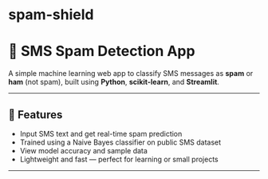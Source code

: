 # spam-shield
# 📩 SMS Spam Detection App

A simple machine learning web app to classify SMS messages as **spam** or **ham** (not spam), built using **Python**, **scikit-learn**, and **Streamlit**.

---

## 🚀 Features

- Input SMS text and get real-time spam prediction
- Trained using a Naive Bayes classifier on public SMS dataset
- View model accuracy and sample data
- Lightweight and fast — perfect for learning or small projects

---



